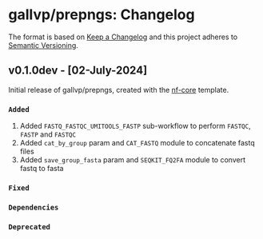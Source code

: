 # gallvp/prepngs: Changelog

The format is based on [Keep a Changelog](https://keepachangelog.com/en/1.0.0/)
and this project adheres to [Semantic Versioning](https://semver.org/spec/v2.0.0.html).

## v0.1.0dev - [02-July-2024]

Initial release of gallvp/prepngs, created with the [nf-core](https://nf-co.re/) template.

### `Added`

1. Added `FASTQ_FASTQC_UMITOOLS_FASTP` sub-workflow to perform `FASTQC`, `FASTP` and `FASTQC`
2. Added `cat_by_group` param and `CAT_FASTQ` module to concatenate fastq files
3. Added `save_group_fasta` param and `SEQKIT_FQ2FA` module to convert fastq to fasta

### `Fixed`

### `Dependencies`

### `Deprecated`
